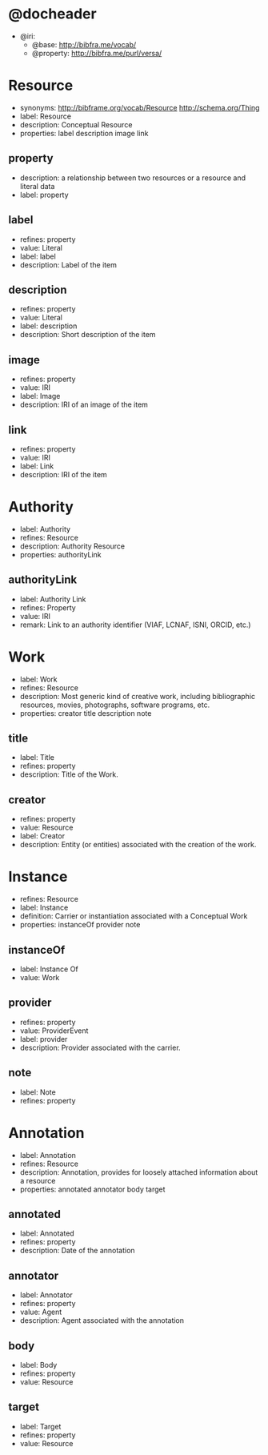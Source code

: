 <!---
BIBFRAME Micro is an even smaller extraction from BIBFRAME Lite. BIBFRAME Lite is a starting point for customized
BIBFRAME vocabularies and profiles. It is the same framework and link-compatible with the US Library of Congress's
BIBFRAME vocabulary, http://bibframe.org/

BIBFRAME Lite is expressed using the Versa data model, which also allows for full expression in RDF form.
This particular file is in the Versa Literate syntax, based on the Markdown format
<https://daringfireball.net/projects/markdown/basics>.

The convention for expressing data models in Versa Literate has each vocabulary item starting with a new header,
A level 1 header for resource classes and level 2 for properties.  Each has its ID as an IRI reference
(usually relative). Each is then described within its section's unordered list, given a "label" (display label),
"description" (also for explanatory display), possibly "synonyms" (one or more loose expression that the resource
can be considered a synonym for another). Resource classes may also have "properties" (space-separated list of
property IDs defined on the resource). Properties may also have "value" (textual description of the expected
value of the property, perhaps as a relationship to another resource, or as a data value).

You'll notice that BIBFRAME terms use a humpCase/HumpCase convention, which derives from BIBFRAME legacy.

--->

# @docheader

<!---
@base is the default base IRI, used e.g. for resource headers. It would also be used for properties except that it is
overridden by @property-base

The meta-properties in this file are actually defined by the Versa data model to support interpretation by Versa modeling tools

@resource-base is another possible override, for resource headers, but not used here
--->

* @iri:
    * @base: http://bibfra.me/vocab/
    * @property: http://bibfra.me/purl/versa/

# Resource

* synonyms: http://bibframe.org/vocab/Resource http://schema.org/Thing
* label: Resource
* description: Conceptual Resource
* properties: label description image link

## property

* description: a relationship between two resources or a resource and literal data
* label: property

## label

* refines: property
* value: Literal
* label: label
* description: Label of the item

## description

* refines: property
* value: Literal
* label: description
* description: Short description of the item

## image

* refines: property
* value: IRI
* label: Image
* description: IRI of an image of the item

## link

* refines: property
* value: IRI
* label: Link
* description: IRI of the item

# Authority 

* label: Authority
* refines: Resource
* description: Authority Resource
* properties: authorityLink

## authorityLink

* label: Authority Link
* refines: Property
* value: IRI
* remark: Link to an authority identifier (VIAF, LCNAF, ISNI, ORCID, etc.)

# Work

* label: Work
* refines: Resource
* description: Most generic kind of creative work, including bibliographic resources, movies, photographs, software programs, etc.
* properties: creator title description note

## title

* label: Title
* refines: property
* description: Title of the Work.

## creator

* refines: property
* value: Resource
* label: Creator
* description: Entity (or entities) associated with the creation of the work.

# Instance

* refines: Resource
* label: Instance
* definition: Carrier or instantiation associated with a Conceptual Work
* properties: instanceOf provider note

## instanceOf

* label: Instance Of
* value: Work

## provider

* refines: property
* value: ProviderEvent
* label: provider
* description: Provider associated with the carrier.

## note

* label: Note
* refines: property

# Annotation

* label: Annotation
* refines: Resource
* description: Annotation, provides for loosely attached information about a resource
* properties: annotated annotator body target

## annotated

* label: Annotated
* refines: property
* description: Date of the annotation

## annotator

* label: Annotator
* refines: property
* value: Agent
* description: Agent associated with the annotation

## body

* label: Body
* refines: property
* value: Resource

## target

* label: Target
* refines: property
* value: Resource

